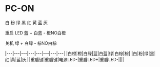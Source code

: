 # PC-ON


白 粉 绿 黑 红 黄 蓝 灰

重启
LED 蓝 + 白蓝 - 橙NO白橙

关机 
绿 + 白绿 - 棕NO白棕

|---|---|---|---|---|---|---|---|
|白橙|橙|白绿|蓝|白蓝|绿|白棕|棕|
|白|粉|绿|黑|红|黄|蓝|灰|
|重启键|重启键|电源LED-|重启LED+|重启LED-||||
